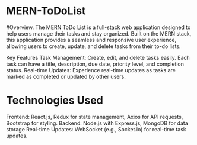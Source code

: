 # MERN-ToDoList

#Overview.
The MERN ToDo List is a full-stack web application designed to help users manage their tasks and stay organized. Built on the MERN stack, this application provides a seamless and responsive user experience, allowing users to create, update, and delete tasks from their to-do lists.

Key Features
Task Management: Create, edit, and delete tasks easily. Each task can have a title, description, due date, priority level, and completion status.
Real-time Updates: Experience real-time updates as tasks are marked as completed or updated by other users.
# Technologies Used
Frontend: React.js, Redux for state management, Axios for API requests, Bootstrap for styling.
Backend: Node.js with Express.js, MongoDB for data storage
Real-time Updates: WebSocket (e.g., Socket.io) for real-time task updates.

